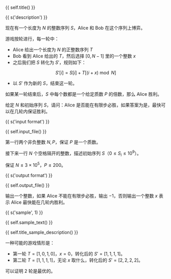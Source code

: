 {{ self.title() }}

{{ s('description') }}

现在有一个长度为 $N$ 的整数序列 $S$，Alice 和 Bob 在这个序列上博弈。

游戏按轮进行，每一轮中：

* Alice 给出一个长度为 $N$ 的正整数序列 $T$
* Bob 看到 Alice 给出的 $T$，然后选择 $[0, N-1]$ 里的一个整数 $x$
* 之后我们把 $S$ 转化为 $S'$，规则如下：

$$
S'[i] = S[i] + T[(i+x)\bmod N]
$$

* 以 $S'$ 作为新的 $S$，结束这一轮。

如果某一轮结束后，$S$ 中每个数都是一个给定质数 $P$ 的倍数，那么 Alice 胜利。

给定 $N$ 和初始序列 $S$，请问：Alice 是否能在有限步必胜，如果答案为是，最快可以在几轮内保证胜利。

{{ s('input format') }}

{{ self.input_file() }}

第一行两个非负整数 $N,P​$，保证 $P$ 是一个质数。

接下来一行 $N$ 个空格隔开的整数，描述初始序列 $S$（$0\le S_i \le 10^9$）。

保证 $N\le 3\times 10^5$，$P\le 200​$。

{{ s('output format') }}

{{ self.output_file() }}

输出一个整数，如果 Alice 不能在有限步必胜，输出 $-1​$，否则输出一个整数 $x​$ 表示 Alice 最快能在几轮内胜利。

{{ s('sample', 1) }}

{{ self.sample_text() }}

{{ self.title_sample_description() }}

一种可能的游戏情形是：

* 第一轮 $T=[1, 0, 1, 0]$，$x=0$，转化后的  $S'=[1,1,1,1]$。
* 第二轮 $T=[1,1,1,1]$，无论 $x$ 取什么，转化后的 $S'=[2,2,2,2]$。

可以证明 2 轮是最优的。
